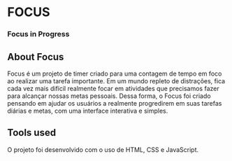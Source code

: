 # FOCUS
### Focus in Progress


## About Focus
Focus é um projeto de timer criado para uma contagem de tempo em foco ao realizar uma tarefa importante. 
Em um mundo repleto de distrações, fica cada vez mais difícil realmente focar em atividades que precisamos fazer para alcançar nossas metas pessoais.
Dessa forma, o Focus foi criado pensando em ajudar os usuários a realmente progredirem em suas tarefas diárias e metas, com uma interface interativa e simples.

## Tools used
O projeto foi desenvolvido com o uso de HTML, CSS e JavaScript.


